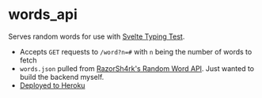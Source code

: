 # words_api

Serves random words for use with [Svelte Typing Test](https://github.com/mdjohns/svelte_type).
- Accepts `GET` requests to `/word?n=#` with `n` being the number of words to fetch
- `words.json` pulled from [RazorSh4rk's Random Word API](https://github.com/RazorSh4rk/random-word-api). Just wanted to build the backend myself.
- [Deployed to Heroku](https://gimme-words.herokuapp.com/)

